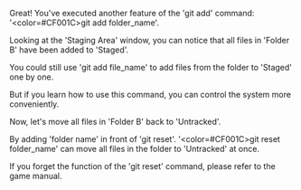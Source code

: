 Great!
You've executed another feature of the 'git add' command: 
'<color=#CF001C>git add folder_name</color>'.

Looking at the 'Staging Area' window, 
you can notice that all files in 'Folder B' have been added to 'Staged'.

You could still use 'git add file_name' to add files from the folder to 'Staged' one by one.

But if you learn how to use this command,
you can control the system more conveniently.

Now, let's move all files in 'Folder B' back to 'Untracked'.

By adding 'folder name' in front of 'git reset'.
'<color=#CF001C>git reset folder_name</color>' can move all files in the folder to 'Untracked' at once.

If you forget the function of the 'git reset' command, 
please refer to the game manual.